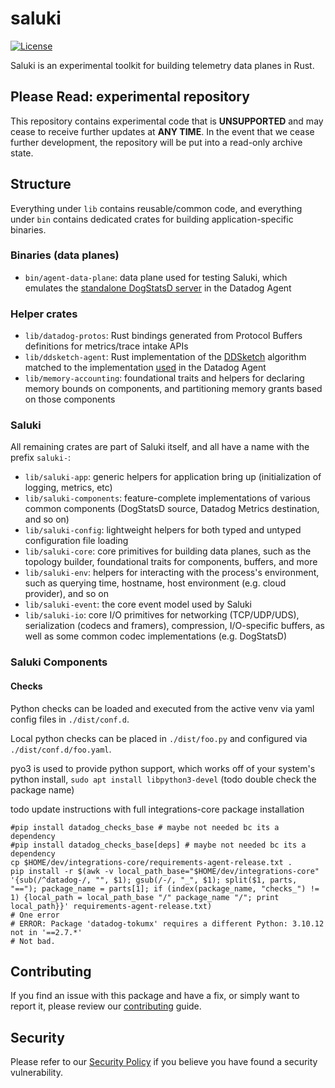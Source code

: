 # saluki
[![License](https://img.shields.io/badge/license-Apache--2.0-blue)](https://github.com/DataDog/datadog-agent/blob/master/LICENSE)

Saluki is an experimental toolkit for building telemetry data planes in Rust.

## Please Read: experimental repository

This repository contains experimental code that is **UNSUPPORTED** and may cease to receive further updates at **ANY TIME**.
In the event that we cease further development, the repository will be put into a read-only archive state.

## Structure

Everything under `lib` contains reusable/common code, and everything under `bin` contains dedicated crates for building
application-specific binaries.

### Binaries (data planes)

- `bin/agent-data-plane`: data plane used for testing Saluki, which emulates the [standalone DogStatsD server][standalone-dsd]
  in the Datadog Agent

### Helper crates

- `lib/datadog-protos`: Rust bindings generated from Protocol Buffers definitions for metrics/trace intake APIs
- `lib/ddsketch-agent`: Rust implementation of the [DDSketch][ddsketch] algorithm matched to the implementation
  [used][ddsketch-agent] in the Datadog Agent
- `lib/memory-accounting`: foundational traits and helpers for declaring memory bounds on components, and partitioning
  memory grants based on those components

### Saluki

All remaining crates are part of Saluki itself, and all have a name with the prefix `saluki-`:

- `lib/saluki-app`: generic helpers for application bring up (initialization of logging, metrics, etc)
- `lib/saluki-components`: feature-complete implementations of various common components (DogStatsD source, Datadog
  Metrics destination, and so on)
- `lib/saluki-config`: lightweight helpers for both typed and untyped configuration file loading
- `lib/saluki-core`: core primitives for building data planes, such as the topology builder, foundational traits for
  components, buffers, and more
- `lib/saluki-env`: helpers for interacting with the process's environment, such as querying time, hostname, host
  environment (e.g. cloud provider), and so on
- `lib/saluki-event`: the core event model used by Saluki
- `lib/saluki-io`: core I/O primitives for networking (TCP/UDP/UDS), serialization (codecs and framers), compression,
  I/O-specific buffers, as well as some common codec implementations (e.g. DogStatsD)

### Saluki Components
#### Checks
Python checks can be loaded and executed from the active venv via yaml config files in `./dist/conf.d`.

Local python checks can be placed in `./dist/foo.py` and configured via `./dist/conf.d/foo.yaml`.

pyo3 is used to provide python support, which works off of your system's python
install, `sudo apt install libpython3-devel` (todo double check the package name)

todo update instructions with full integrations-core package installation
```
#pip install datadog_checks_base # maybe not needed bc its a dependency
#pip install datadog_checks_base[deps] # maybe not needed bc its a dependency
cp $HOME/dev/integrations-core/requirements-agent-release.txt .
pip install -r $(awk -v local_path_base="$HOME/dev/integrations-core" '{sub(/^datadog-/, "", $1); gsub(/-/, "_", $1); split($1, parts, "=="); package_name = parts[1]; if (index(package_name, "checks_") != 1) {local_path = local_path_base "/" package_name "/"; print local_path}}' requirements-agent-release.txt)
# One error
# ERROR: Package 'datadog-tokumx' requires a different Python: 3.10.12 not in '==2.7.*'
# Not bad.
```

## Contributing

If you find an issue with this package and have a fix, or simply want to report it, please review our
[contributing][contributing] guide.

## Security

Please refer to our [Security Policy][security-policy] if you believe you have found a security vulnerability.

[standalone-dsd]: https://github.com/DataDog/datadog-agent/tree/main/cmd/dogstatsd
[ddsketch]: https://www.vldb.org/pvldb/vol12/p2195-masson.pdf
[ddsketch-agent]: https://github.com/DataDog/opentelemetry-mapping-go/blob/main/pkg/quantile/sparse.go
[contributing]: CONTRIBUTING.md
[security-policy]: SECURITY.md
